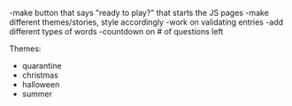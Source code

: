 -make button that says "ready to play?" that starts the JS pages
-make different themes/stories, style accordingly
-work on validating entries
-add different types of words
-countdown on # of questions left

Themes:
- quarantine
- christmas
- halloween
- summer